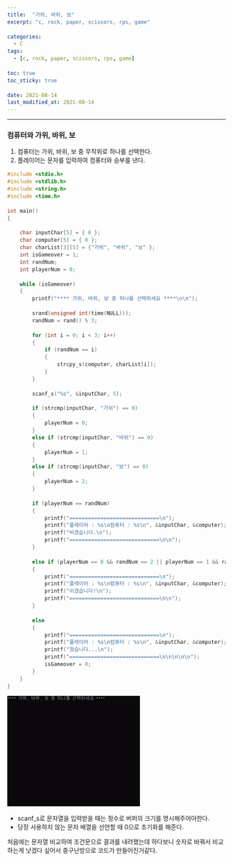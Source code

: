 ```yaml
---
title:  "가위, 바위, 보"
excerpt: "c, rock, paper, scissors, rps, game"

categories:
  - C
tags:
  - [c, rock, paper, scissors, rps, game]

toc: true
toc_sticky: true
 
date: 2021-08-14
last_modified_at: 2021-08-14
---  
```


***

### 컴퓨터와 가위, 바위, 보

1. 컴퓨터는 가위, 바위, 보 중 무작위로 하나를 선택한다.
2. 플레이어는 문자를 입력하여 컴퓨터와 승부를 낸다.

```cpp
#include <stdio.h>
#include <stdlib.h>
#include <string.h>
#include <time.h>

int main()
{
	
	char inputChar[5] = { 0 };
	char computer[5] = { 0 };
	char charList[3][5] = {"가위", "바위", "보" };
	int isGameover = 1;
	int randNum;
	int playerNum = 0;

	while (isGameover)
	{
		printf("**** 가위, 바위, 보 중 하나를 선택하세요 ****\n\n");

		srand(unsigned int(time(NULL)));
		randNum = rand() % 3;

		for (int i = 0; i < 3; i++)
		{
			if (randNum == i)
			{
				strcpy_s(computer, charList[i]);
			}
		}

		scanf_s("%s", &inputChar, 5);
		
		if (strcmp(inputChar, "가위") == 0)
		{
			playerNum = 0;
		}
		else if (strcmp(inputChar, "바위") == 0)
		{
			playerNum = 1;
		}
		else if (strcmp(inputChar, "보") == 0)
		{
			playerNum = 2;
		}

		if (playerNum == randNum)
		{
			printf("=============================\n");
			printf("플레이어 : %s\n컴퓨터 : %s\n", &inputChar, &computer);
			printf("비겼습니다.\n");
			printf("=============================\n\n");
		}

		else if (playerNum == 0 && randNum == 2 || playerNum == 1 && randNum == 0 || playerNum == 2 && randNum == 1)
		{
			printf("=============================\n");
			printf("플레이어 : %s\n컴퓨터 : %s\n", &inputChar, &computer);
			printf("이겼습니다!\n");
			printf("=============================\n\n");
		}

		else
		{
			printf("=============================\n");
			printf("플레이어 : %s\n컴퓨터 : %s\n", &inputChar, &computer);
			printf("졌습니다...\n");
			printf("=============================\n\n\n\n\n");
			isGameover = 0;
		}
	}
}
```

![rps_game](/assets/images/20210814_Posting/rps_game.gif)


* scanf_s로 문자열을 입력받을 때는 정수로 버퍼의 크기를 명시해주어야한다.  
* 당장 사용하지 않는 문자 배열을 선언할 때 0으로 초기화를 해준다.


처음에는 문자열 비교하여 조건문으로 결과를 내려했는데 하다보니 숫자로 바꿔서 비교하는게 낫겠다 싶어서 중구난방으로 코드가 만들어진거같다.